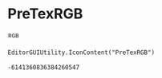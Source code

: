 # PreTexRGB
![](/img/PreTexRGB.png)

``` CSharp
EditorGUIUtility.IconContent("PreTexRGB")
```
```
-6141360836384260547
```
